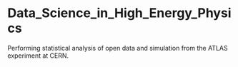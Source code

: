 # Data_Science_in_High_Energy_Physics
Performing statistical analysis of open data and simulation from the ATLAS experiment at CERN.
